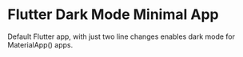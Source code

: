 # Flutter Dark Mode Minimal App

Default Flutter app, with just two line changes enables dark mode for MaterialApp() apps.


